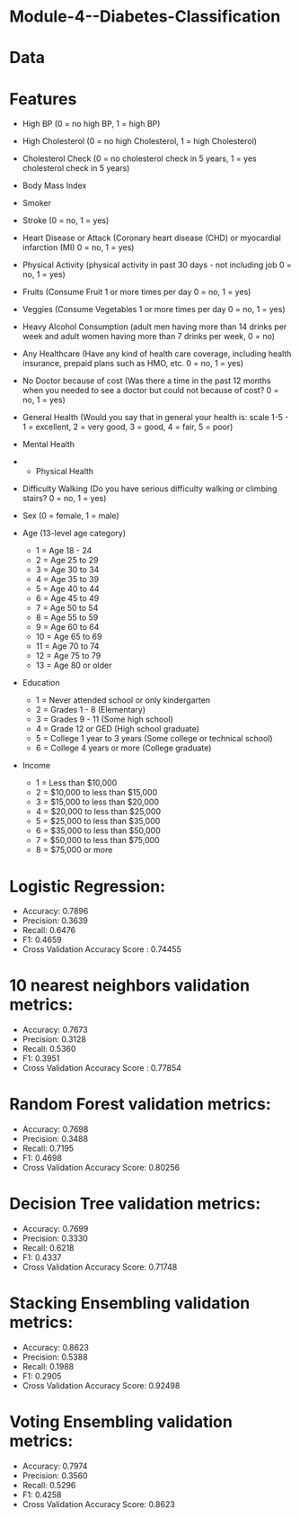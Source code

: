 # Module-4--Diabetes-Classification
# Data 

# Features 
* High BP (0 = no high BP, 1 = high BP)
* High Cholesterol (0 = no high Cholesterol, 1 = high Cholesterol)
* Cholesterol Check (0 = no cholesterol check in 5 years,  1 = yes cholesterol check in 5 years)
* Body Mass Index
* Smoker 
* Stroke (0 = no,  1 = yes)
* Heart Disease or Attack (Coronary heart disease (CHD) or myocardial infarction (MI) 0 = no,  1 = yes)
* Physical Activity (physical activity in past 30 days - not including job 0 = no, 1 = yes)
* Fruits (Consume Fruit 1 or more times per day 0 = no, 1 = yes)
* Veggies (Consume Vegetables 1 or more times per day 0 = no, 1 = yes)
* Heavy Alcohol Consumption (adult men having more than 14 drinks per week and adult women having more than 7 drinks per week, 0 = no)
* Any Healthcare (Have any kind of health care coverage, including health insurance, prepaid plans such as HMO, etc. 0 = no, 1 = yes)
* No Doctor because of cost (Was there a time in the past 12 months when you needed to see a doctor but could not because of cost? 0 = no, 1 = yes)
* General Health (Would you say that in general your health is: scale 1-5 - 1 = excellent, 2 = very good, 3 = good, 4 = fair, 5 = poor)
* Mental Health 
* * Physical Health
* Difficulty Walking (Do you have serious difficulty walking or climbing stairs? 0 = no, 1 = yes)
* Sex (0 = female, 1 = male)
* Age (13-level age category)
  * 1 = Age 18 - 24
  * 2	= Age 25 to 29
  * 3	= Age 30 to 34
  * 4	= Age 35 to 39
  * 5	= Age 40 to 44
  * 6	= Age 45 to 49
  * 7	= Age 50 to 54
  * 8	= Age 55 to 59
  * 9	= Age 60 to 64
  * 10 = Age 65 to 69
  * 11 = Age 70 to 74
  * 12 = Age 75 to 79
  * 13 = Age 80 or older
  
* Education
  * 1 =	Never attended school or only kindergarten
  * 2	= Grades 1 - 8 (Elementary)
  * 3	= Grades 9 - 11 (Some high school)
  * 4	= Grade 12 or GED (High school graduate)
  * 5	= College 1 year to 3 years (Some college or technical school)
  * 6	= College 4 years or more (College graduate)
* Income
  * 1 = Less than $10,000
  * 2 = $10,000 to less than $15,000
  * 3 = $15,000 to less than $20,000
  * 4 = $20,000 to less than $25,000
  * 5 = $25,000 to less than $35,000
  * 6 = $35,000 to less than $50,000
  * 7 = $50,000 to less than $75,000
  * 8 = $75,000 or more
# Logistic Regression: 
* Accuracy: 0.7896 
* Precision: 0.3639 
* Recall: 0.6476 
* F1: 0.4659
* Cross Validation Accuracy Score : 0.74455

# 10 nearest neighbors validation metrics: 
* Accuracy: 0.7673 
* Precision: 0.3128 
* Recall: 0.5360 
* F1: 0.3951
* Cross Validation Accuracy Score : 0.77854

# Random Forest validation metrics: 
* Accuracy: 0.7698 
* Precision: 0.3488 
* Recall: 0.7195 
* F1: 0.4698
* Cross Validation Accuracy Score: 0.80256

# Decision Tree validation metrics: 
* Accuracy: 0.7699 
* Precision: 0.3330 
* Recall: 0.6218 
* F1: 0.4337
* Cross Validation Accuracy Score: 0.71748

# Stacking Ensembling validation metrics: 
* Accuracy: 0.8623 
* Precision: 0.5388 
* Recall: 0.1988 
* F1: 0.2905
* Cross Validation Accuracy Score: 0.92498

# Voting Ensembling validation metrics: 
* Accuracy: 0.7974 
* Precision: 0.3560 
* Recall: 0.5296
* F1: 0.4258
* Cross Validation Accuracy Score: 0.8623
